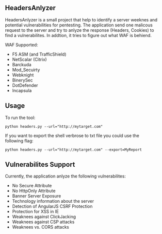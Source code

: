 HeadersAnlyzer
----

HeadersAnlyzer is a small project that help to identify a server weeknes and potential vulnerabilities for pentesting.
The application send one malicous request to the server and try to anlyze the response (Headers, Cookies) to find a vulnerabilites. In addtion, it tries to figure out what WAF is behiend.

WAF Supported:
 * F5 ASM (and TrafficShield)
 * NetScalar (Citrix)
 * Barckuda
 * Mod_Secuirty
 * Webknight
 * BinerySec
 * DotDefender
 * Incapsula

Usage
----

To run the tool:

    python headers.py --url="http://mytarget.com"
  
If you want to export the shell verbrose to txt file you could use the following flag:

    python headers.py --url="http://mytarget.com" --export=MyReport

Vulnerabilites Support
----
Currently, the application anlyze the following vulnerabilites:
 * No Secure Attribute
 * No HttpOnly Attribute
 * Banner Server Exposure
 * Technology information about the server
 * Detection of AngularJS CSRF Protection
 * Protection for XSS in IE
 * Weaknees against ClickJacking
 * Weaknees against CSP attacks
 * Weaknees vs. CORS attacks
 
